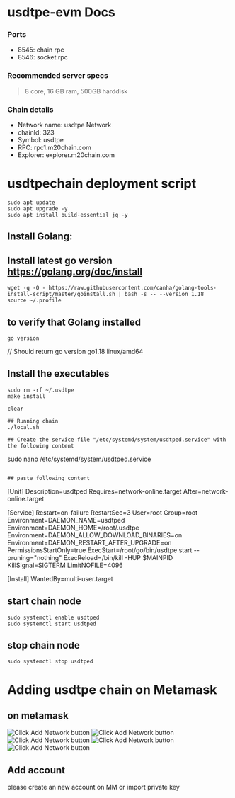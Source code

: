 # usdtpe-evm Docs


### Ports 

- 8545: chain rpc
- 8546: socket rpc


### Recommended server specs

> 8 core, 16 GB ram, 500GB harddisk

### Chain details

- Network name: usdtpe Network
- chainId: 323
- Symbol: usdtpe
- RPC: rpc1.m20chain.com
- Explorer: explorer.m20chain.com

# usdtpechain deployment script

```
sudo apt update
sudo apt upgrade -y
sudo apt install build-essential jq -y
```

## Install Golang:

## Install latest go version https://golang.org/doc/install
```
wget -q -O - https://raw.githubusercontent.com/canha/golang-tools-install-script/master/goinstall.sh | bash -s -- --version 1.18
source ~/.profile
```

## to verify that Golang installed
```
go version
```
// Should return go version go1.18 linux/amd64

## Install the executables

```
sudo rm -rf ~/.usdtpe
make install

clear

## Running chain
./local.sh

## Create the service file "/etc/systemd/system/usdtped.service" with the following content
```
sudo nano /etc/systemd/system/usdtped.service
```

## paste following content
```
[Unit]
Description=usdtped
Requires=network-online.target
After=network-online.target

[Service]
Restart=on-failure
RestartSec=3
User=root
Group=root
Environment=DAEMON_NAME=usdtped
Environment=DAEMON_HOME=/root/.usdtpe
Environment=DAEMON_ALLOW_DOWNLOAD_BINARIES=on
Environment=DAEMON_RESTART_AFTER_UPGRADE=on
PermissionsStartOnly=true
ExecStart=/root/go/bin/usdtpe start --pruning="nothing"
ExecReload=/bin/kill -HUP $MAINPID
KillSignal=SIGTERM
LimitNOFILE=4096

[Install]
WantedBy=multi-user.target
## start chain node ##
```
sudo systemctl enable usdtped
sudo systemctl start usdtped
```
## stop chain node ##
```
sudo systemctl stop usdtped
```
# Adding usdtpe chain on Metamask
## on metamask
![Click Add Network button ](assets/1.png)
![Click Add Network button ](assets/2.png)
![Click Add Network button ](assets/3.png)
![Click Add Network button ](assets/4.png)
![Click Add Network button ](assets/5.png)
## Add account
please create an new account on MM or import private key
